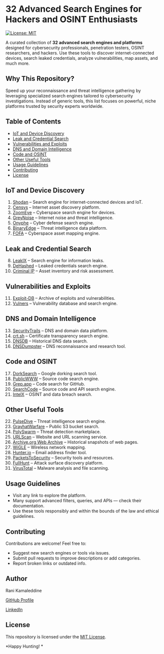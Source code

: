 # 32 Advanced Search Engines for Hackers and OSINT Enthusiasts

[![License: MIT](https://img.shields.io/badge/License-MIT-yellow.svg)](LICENSE)

A curated collection of **32 advanced search engines and platforms** designed for cybersecurity professionals, penetration testers, OSINT researchers, and hackers. Use these tools to discover internet-connected devices, search leaked credentials, analyze vulnerabilities, map assets, and much more.


## Why This Repository?

Speed up your reconnaissance and threat intelligence gathering by leveraging specialized search engines tailored to cybersecurity investigations. Instead of generic tools, this list focuses on powerful, niche platforms trusted by security experts worldwide.


## Table of Contents

- [IoT and Device Discovery](#iot-and-device-discovery)  
- [Leak and Credential Search](#leak-and-credential-search)  
- [Vulnerabilities and Exploits](#vulnerabilities-and-exploits)  
- [DNS and Domain Intelligence](#dns-and-domain-intelligence)  
- [Code and OSINT](#code-and-osint)  
- [Other Useful Tools](#other-useful-tools)  
- [Usage Guidelines](#usage-guidelines)  
- [Contributing](#contributing)  
- [License](#license)  


## IoT and Device Discovery

1. [Shodan](https://www.shodan.io/) – Search engine for internet-connected devices and IoT.  
2. [Censys](https://censys.io/) – Internet asset discovery platform.  
3. [ZoomEye](https://www.zoomeye.org/) – Cyberspace search engine for devices.  
4. [GreyNoise](https://www.greynoise.io/) – Internet noise and threat intelligence.  
5. [Onyphe](https://www.onyphe.io/) – Cyber defense search engine.  
6. [BinaryEdge](https://www.binaryedge.io/) – Threat intelligence data platform.  
7. [FOFA](https://www.fofa.info/) – Cyberspace asset mapping engine.  

## Leak and Credential Search

8. [LeakIX](https://leakix.net/) – Search engine for information leaks.  
9. [DeHashed](https://www.dehashed.com/) – Leaked credentials search engine.  
10. [Criminal IP](https://www.criminalip.io/) – Asset inventory and risk assessment.  

## Vulnerabilities and Exploits

11. [Exploit-DB](https://www.exploit-db.com/) – Archive of exploits and vulnerabilities.  
12. [Vulners](https://vulners.com/) – Vulnerability database and search engine.  

## DNS and Domain Intelligence

13. [SecurityTrails](https://securitytrails.com/) – DNS and domain data platform.  
14. [crt.sh](https://crt.sh/) – Certificate transparency search engine.  
15. [DNSDB](https://www.dnsdb.info/) – Historical DNS data search.  
16. [DNSDumpster](https://dnsdumpster.com/) – DNS reconnaissance and research tool.  

## Code and OSINT

17. [DorkSearch](https://www.dorksearch.com/) – Google dorking search tool.  
18. [PublicWWW](https://publicwww.com/) – Source code search engine.  
19. [Grep.app](https://grep.app/) – Code search for GitHub.  
20. [SearchCode](https://searchcode.com/) – Source code and API search engine.  
21. [IntelX](https://intelx.io/) – OSINT and data breach search.  

## Other Useful Tools

22. [PulseDive](https://pulsedive.com/) – Threat intelligence search engine.  
23. [GrayhatWarfare](https://grayhatwarfare.com/) – Public S3 bucket search.  
24. [PolySwarm](https://polyswarm.io/) – Threat detection marketplace.  
25. [URLScan](https://urlscan.io/) – Website and URL scanning service.  
26. [Archive.org Web Archive](https://archive.org/web/) – Historical snapshots of web pages.  
27. [WiGLE](https://wigle.net/) – Wireless network mapping.  
28. [Hunter.io](https://hunter.io/) – Email address finder tool.  
29. [PacketsToSecurity](https://www.packetstomsecurity.com/) – Security tools and resources.  
30. [FullHunt](https://fullhunt.io/) – Attack surface discovery platform.  
31. [VirusTotal](https://www.virustotal.com/) – Malware analysis and file scanning.  


## Usage Guidelines

- Visit any link to explore the platform.  
- Many support advanced filters, queries, and APIs — check their documentation.  
- Use these tools responsibly and within the bounds of the law and ethical guidelines.  


## Contributing

Contributions are welcome! Feel free to:

- Suggest new search engines or tools via issues.  
- Submit pull requests to improve descriptions or add categories.  
- Report broken links or outdated info.  


## Author
Rani Kamaleddine

[GitHub Profile](https://github.com/r4n1-exe)

[LinkedIn](https://www.linkedin.com/in/rani-kamaleddine)

## License

This repository is licensed under the [MIT License](LICENSE).


*Happy Hunting! *

